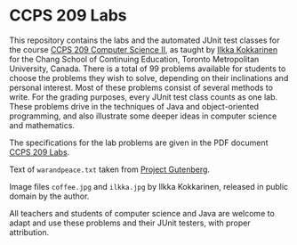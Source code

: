 # CCPS 209 Labs

This repository contains the labs and the automated JUnit test classes for the course [CCPS 209 Computer Science II](https://github.com/ikokkari/JavaExamples), as taught by [Ilkka Kokkarinen](https://www.cs.ryerson.ca/~ikokkari/) for the Chang School of Continuing Education, Toronto Metropolitan University, Canada. There is a total of 99 problems available for students to choose the problems they wish to solve, depending on their inclinations and personal interest. Most of these problems consist of several methods to write. For the grading purposes, every JUnit test class counts as one lab. These problems drive in the techniques of Java and object-oriented programming, and also illustrate some deeper ideas in computer science and mathematics.

The specifications for the lab problems are given in the PDF document [CCPS 209 Labs](https://github.com/ikokkari/CCPS209Labs/blob/master/CCPS%20209%20Labs.pdf).

Text of `warandpeace.txt` taken from [Project Gutenberg](http://www.gutenberg.org/ebooks/2600).

Image files `coffee.jpg` and `ilkka.jpg` by Ilkka Kokkarinen, released in public domain by the author.

All teachers and students of computer science and Java are welcome to adapt and use these problems and their JUnit testers, with proper attribution.
